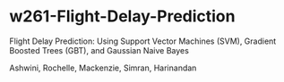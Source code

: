 # w261-Flight-Delay-Prediction
Flight Delay Prediction: Using Support Vector Machines (SVM), Gradient Boosted Trees (GBT), and Gaussian Naive Bayes

Ashwini, Rochelle, Mackenzie, Simran, Harinandan
